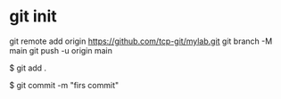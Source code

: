 # git init

git remote add origin https://github.com/tcp-git/mylab.git
git branch -M main
git push -u origin main


$ git add .

$ git commit -m "firs commit"